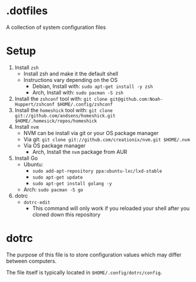 # .dotfiles
A collection of system configuration files

# Setup
1. Install `zsh`
	- Install zsh and make it the default shell
	- Instructions vary depending on the OS
		- Debian, Install with: `sudo apt-get install -y zsh`
		- Arch, Install with: `sudo pacman -S zsh`
2. Install the `zshconf` tool with: `git clone git@github.com:Noah-Huppert/zshconf $HOME/.config/zshconf`
3. Install the `homeshick` tool with: `git clone git://github.com/andsens/homeshick.git $HOME/.homesick/repos/homeshick`
4. Install `nvm`
	- NVM can be install via git or your OS package manager
	- Via git: `git clone git://github.com/creationix/nvm.git $HOME/.nvm` 
	- Via OS package manager
		- Arch, Install the `nvm` package from AUR
5. Install Go
	- Ubuntu:
		- `sudo add-apt-repository ppa:ubuntu-lxc/lxd-stable`
		- `sudo apt-get update`
		- `sudo apt-get install golang -y`
	- Arch: `sudo pacman -S go`
6. dotrc
	- `dotrc-edit`
		- This command will only work if you reloaded your shell after you cloned down this repository

# dotrc
The purpose of this file is to store configuration values which may differ between computers.

The file itself is typically located in `$HOME/.config/dotrc/config`.
